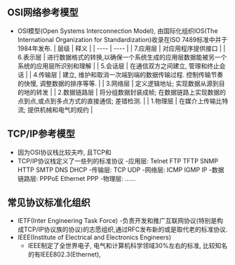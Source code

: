 ## OSI网络参考模型
* OSI模型(Open Systems Interconnection Model), 由国际化组织IOS(The International Organization for Standardization)收录在ISO 7489标准中并于1984年发布.
| 层级 | 释义 |
| ---- | ---- |
| 7.应用层 | 对应用程序提供接口 |
| 6.表示层 | 进行数据格式的转换,以确保一个系统生成的应用层数据能被另一个系统的应用层所识别和理解 |
| 5.会话层 | 在通信双方之间建立, 管理和终止会话 |
| 4.传输层 | 建立, 维护和取消一次端到端的数据传输过程. 控制传输节奏的快慢, 调整数据的排序等等. |
| 3.网络层 | 定义逻辑地址; 实现数据从源到目的地的转发 |
| 2.数据链路层 | 将分组数据封装成帧; 在数据链路上实现数据的点到点,或点到多点方式的直接通信; 差错检测. |
| 1.物理层 | 在媒介上传输比特流; 提供机械和电气的规约 |

## TCP/IP参考模型
* 因为OSI协议栈比较夫咋, 且TCP和
* TCP/IP协议栈定义了一些列的标准协议
	-应用层: Telnet FTP TFTP SNMP HTTP SMTP DNS DHCP
	-传输层: TCP UDP
	-网络层: ICMP IGMP IP
	-数据链路层: PPPoE Ethernet PPP
	-物理层: ......

## 常见协议标准化组织
* IETF(Inter Engineering Task Force)
	-负责开发和推广互联网协议(特别是构成TCP/IP协议族的协议)的志愿组织,通过RFC发布新的或是取代老的标准协议.
* IEEE(Institute of Electrical and Electronics Engineers)
	- IEEE制定了全世界电子, 电气和计算机科学领域30%左右的标准, 比较知名的有IEEE802.3(Ethernet),
